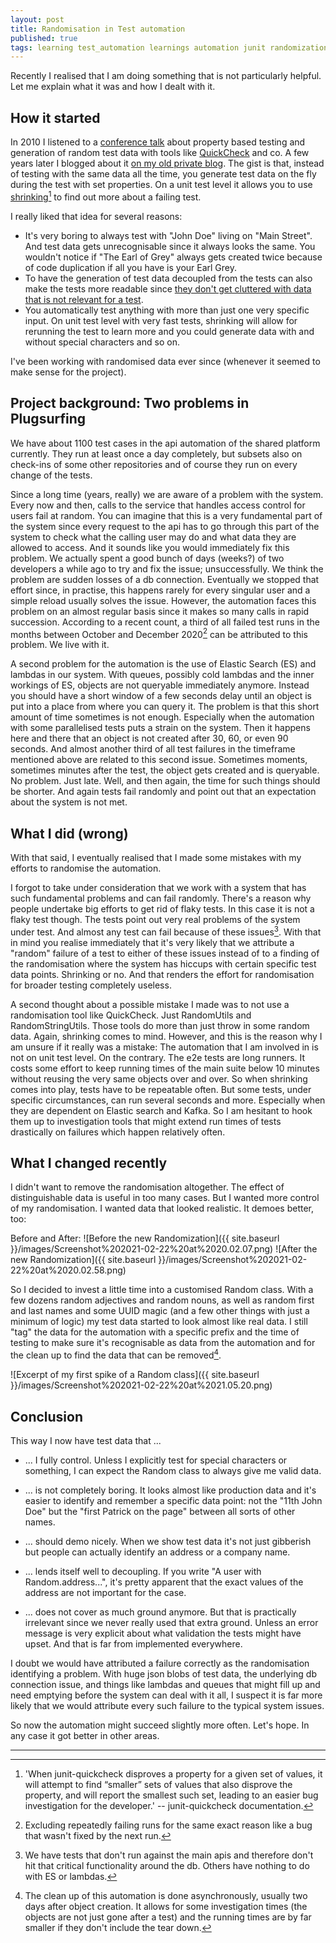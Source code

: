 ```yaml
---
layout: post
title: Randomisation in Test automation
published: true
tags: learning test_automation learnings automation junit randomization property-based_testing property_based_testing
---
```


Recently I realised that I am doing something that is not particularly helpful. Let me explain what it was and how I dealt with it.


## How it started

In 2010 I listened to a [conference talk](https://www.xpdays.de/twiki/bin/view/XPDays2010/UnitTestsAlsSpezifikation) about property based testing and generation of random test data with tools like [QuickCheck](https://pholser.github.io/junit-quickcheck/site/1.0/) and co. A few years later I blogged about it [on my old private blog](https://agiletester.webnode.com/news/tweaking-automated-checks-part-three/). The gist is that, instead of testing with the same data all the time, you generate test data on the fly during the test with set properties. On a unit test level it allows you to use [shrinking](https://pholser.github.io/junit-quickcheck/site/1.0/usage/shrinking.html)[^1] to find out more about a failing test.

I really liked that idea for several reasons:

* It's very boring to always test with "John Doe" living on "Main Street". And test data gets unrecognisable since it always looks the same. You wouldn't notice if "The Earl of Grey" always gets created twice because of code duplication if all you have is your Earl Grey.
* To have the generation of test data decoupled from the tests can also make the tests more readable since [they don't get cluttered with data that is not relevant for a test](https://confluence.fortum.com/display/LA005994/2021/01/29/My+journey+with+Model+data).
* You automatically test anything with more than just one very specific input. On unit test level with very fast tests, shrinking will allow for rerunning the test to learn more and you could generate data with and without special characters and so on.

I've been working with randomised data ever since (whenever it seemed to make sense for the project).


## Project background: Two problems in Plugsurfing 

We have about 1100 test cases in the api automation of the shared platform currently. They run at least once a day completely, but subsets also on check-ins of some other repositories and of course they run on every change of the tests.

Since a long time (years, really) we are aware of a problem with the system. Every now and then, calls to the service that handles access control for users fail at random. You can imagine that this is a very fundamental part of the system since every request to the api has to go through this part of the system to check what the calling user may do and what data they are allowed to access. And it sounds like you would immediately fix this problem. We actually spent a good bunch of days (weeks?) of two developers a while ago to try and fix the issue; unsuccessfully. We think the problem are sudden losses of a db connection. Eventually we stopped that effort since, in practise, this happens rarely for every singular user and a simple reload usually solves the issue. However, the automation faces this problem on an almost regular basis since it makes so many calls in rapid succession. According to a recent count, a third of all failed test runs in the months between October and December 2020[^2] can be attributed to this problem. We live with it.

A second problem for the automation is the use of Elastic Search (ES) and lambdas in our system. With queues, possibly cold lambdas and the inner workings of ES, objects are not queryable immediately anymore. Instead you should have a short window of a few seconds delay until an object is put into a place from where you can query it. The problem is that this short amount of time sometimes is not enough. Especially when the automation with some parallelised tests puts a strain on the system. Then it happens here and there that an object is not created after 30, 60, or even 90 seconds. And almost another third of all test failures in the timeframe mentioned above are related to this second issue. Sometimes moments, sometimes minutes after the test, the object gets created and is queryable. No problem. Just late. Well, and then again, the time for such things should be shorter. And again tests fail randomly and point out that an expectation about the system is not met.


## What I did (wrong)

With that said, I eventually realised that I made some mistakes with my efforts to randomise the automation.

I forgot to take under consideration that we work with a system that has such fundamental problems and can fail randomly. There's a reason why people undertake big efforts to get rid of flaky tests. In this case it is not a flaky test though. The tests point out very real problems of the system under test. And almost any test can fail because of these issues[^3]. With that in mind you realise immediately that it's very likely that we attribute a "random" failure of a test to either of these issues instead of to a finding of the randomisation where the system has hiccups with certain specific test data points. Shrinking or no. And that renders the effort for randomisation for broader testing completely useless.

A second thought about a possible mistake I made was to not use a randomisation tool like QuickCheck. Just RandomUtils and RandomStringUtils. Those tools do more than just throw in some random data. Again, shrinking comes to mind. However, and this is the reason why I am unsure if it really was a mistake: The automation that I am involved in is not on unit test level. On the contrary. The e2e tests are long runners. It costs some effort to keep running times of the main suite below 10 minutes without reusing the very same objects over and over. So when shrinking comes into play, tests have to be repeatable often. But some tests, under specific circumstances, can run several seconds and more. Especially when they are dependent on Elastic search and Kafka. So I am hesitant to hook them up to investigation tools that might extend run times of tests drastically on failures which happen relatively often.

## What I changed recently

I didn't want to remove the randomisation altogether. The effect of distinguishable data is useful in too many cases. But I wanted more control of my randomisation. I wanted data that looked realistic. It demoes better, too:

Before and After:
![Before the new Randomization]({{ site.baseurl }}/images/Screenshot%202021-02-22%20at%2020.02.07.png) 
![After the new Randomization]({{ site.baseurl }}/images/Screenshot%202021-02-22%20at%2020.02.58.png)

So I decided to invest a little time into a customised Random class. With a few dozens random adjectives and random nouns, as well as random first and last names and some UUID magic (and a few other things with just a minimum of logic) my test data started to look almost like real data. I still "tag" the data for the automation with a specific prefix and the time of testing to make sure it's recognisable as data from the automation and for the clean up to find the data that can be removed[^4].

![Excerpt of my first spike of a Random class]({{ site.baseurl }}/images/Screenshot%202021-02-22%20at%2021.05.20.png)


## Conclusion

This way I now have test data that ...

* ... I fully control. Unless I explicitly test for special characters or something, I can expect the Random class to always give me valid data.
* ... is not completely boring. It looks almost like production data and it's easier to identify and remember a specific data point: not the "11th John Doe" but the "first Patrick on the page" between all sorts of other names.
* ... should demo nicely. When we show test data it's not just gibberish but people can actually identify an address or a company name.
* ... lends itself well to decoupling. If you write "A user with Random.address...", it's pretty apparent that the exact values of the address are not important for the case.

* ... does not cover as much ground anymore. But that is practically irrelevant since we never really used that extra ground. Unless an error message is very explicit about what validation the tests might have upset. And that is far from implemented everywhere.

I doubt we would have attributed a failure correctly as the randomisation identifying a problem. With huge json blobs of test data, the underlying db connection issue, and things like lambdas and queues that might fill up and need emptying before the system can deal with it all, I suspect it is far more likely that we would attribute every such failure to the typical system issues.

So now the automation might succeed slightly more often. Let's hope. In any case it got better in other areas.



---

[^1]: 'When junit-quickcheck disproves a property for a given set of values, it will attempt to find “smaller” sets of values that also disprove the property, and will report the smallest such set, leading to an easier bug investigation for the developer.' -- junit-quickcheck documentation.

[^2]: Excluding repeatedly failing runs for the same exact reason like a bug that wasn't fixed by the next run.

[^3]: We have tests that don't run against the main apis and therefore don't hit that critical functionality around the db. Others have nothing to do with ES or lambdas.

[^4]: The clean up of this automation is done asynchronously, usually two days after object creation. It allows for some investigation times (the objects are not just gone after a test) and the running times are by far smaller if they don't include the tear down.



